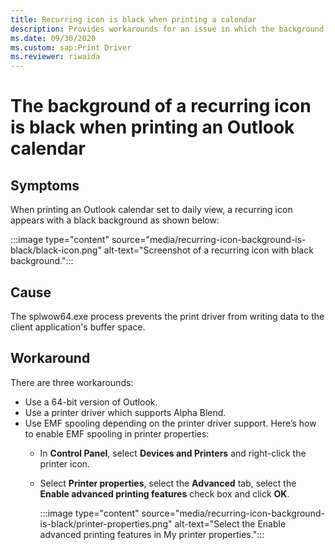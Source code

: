 ```yaml
---
title: Recurring icon is black when printing a calendar
description: Provides workarounds for an issue in which the background of a recurring icon is black when printing an Outlook calendar.
ms.date: 09/30/2020
ms.custom: sap:Print Driver
ms.reviewer: riwaida
---
```

# The background of a recurring icon is black when printing an Outlook calendar

## Symptoms

When printing an Outlook calendar set to daily view, a recurring icon appears with a black background as shown below:

:::image type="content" source="media/recurring-icon-background-is-black/black-icon.png" alt-text="Screenshot of a recurring icon with black background.":::

## Cause

The splwow64.exe process prevents the print driver from writing data to the client application's buffer space.

## Workaround

There are three workarounds:

- Use a 64-bit version of Outlook.
- Use a printer driver which supports Alpha Blend.
- Use EMF spooling depending on the printer driver support. Here’s how to enable EMF spooling in printer properties:
  - In **Control Panel**, select **Devices and Printers** and right-click the printer icon.
  - Select **Printer properties**, select the **Advanced** tab, select the **Enable advanced printing features** check box and click **OK**.

    :::image type="content" source="media/recurring-icon-background-is-black/printer-properties.png" alt-text="Select the Enable advanced printing features in My printer properties.":::
